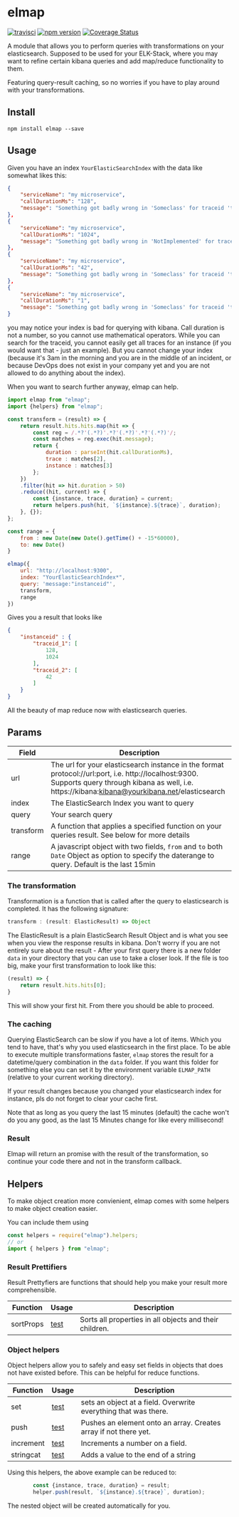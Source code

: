 # elmap

[![travisci](https://api.travis-ci.org/MatthiasKainer/elmap.svg?branch=master)](https://travis-ci.org/MatthiasKainer/elmap/) [![npm version](https://badge.fury.io/js/elmap.svg)](https://badge.fury.io/js/elmap) [![Coverage Status](https://coveralls.io/repos/github/MatthiasKainer/elmap/badge.svg)](https://coveralls.io/github/MatthiasKainer/elmap)

A module that allows you to perform queries with transformations on your elasticsearch. Supposed to be used for your ELK-Stack, where you may want to refine certain kibana queries and add map/reduce functionality to them.

Featuring query-result caching, so no worries if you have to play around with your transformations. 

## Install

`npm install elmap --save`

## Usage 

Given you have an index `YourElasticSearchIndex` with the data like somewhat likes this:

```json
{
    "serviceName": "my microservice",
    "callDurationMs": "128",
    "message": "Something got badly wrong in 'Someclass' for traceid 'traceid_1' in instance 'instanceid'"
},
{
    "serviceName": "my microservice",
    "callDurationMs": "1024",
    "message": "Something got badly wrong in 'NotImplemented' for traceid 'traceid_1' in instance 'instanceid'"
},
{
    "serviceName": "my microservice",
    "callDurationMs": "42",
    "message": "Something got badly wrong in 'Someclass' for traceid 'traceid_2' in instance 'instanceid'"
},
{
    "serviceName": "my microservice",
    "callDurationMs": "1",
    "message": "Something got badly wrong in 'Someclass' for traceid 'traceid_64' in instance 'anotherinstanceid'"
}
```

you may notice your index is bad for querying with kibana. Call duration is not a number, so you cannot use mathematical operators. While you can search for the traceid, you cannot easily get all traces for an instance (if you would want that - just an example). But you cannot change your index (because it's 3am in the morning and you are in the middle of an incident, or because DevOps does not exist in your company yet and you are not allowed to do anything about the index).

When you want to search further anyway, elmap can help. 

```js
import elmap from "elmap";
import {helpers} from "elmap";

const transform = (result) => {
    return result.hits.hits.map(hit => {
        const reg = /.*?'(.*?)'.*?'(.*?)'.*?'(.*?)'/;
        const matches = reg.exec(hit.message);
        return {
            duration : parseInt(hit.callDurationMs),
            trace : matches[2],
            instance : matches[3]
        };
    })
    .filter(hit => hit.duration > 50)
    .reduce((hit, current) => {
        const {instance, trace, duration} = current;
        return helpers.push(hit, `${instance}.${trace}`, duration);
    }, {});
};

const range = {
    from : new Date(new Date().getTime() + -15*60000),
    to: new Date()
}

elmap({
    url: "http://localhost:9300", 
    index: "YourElasticSearchIndex*", 
    query: 'message:"instanceid"', 
    transform,
    range 
})
```

Gives you a result that looks like 

```json
{
    "instanceid" : {
        "traceid_1": [
            128,
            1024
        ],
        "traceid_2": [
            42
        ]
    }
}
```

All the beauty of map reduce now with elasticsearch queries.

## Params

| Field | Description |
|---|---|
| url | The url for your elasticsearch instance in the format protocol://url:port, i.e. http://localhost:9300. Supports query through kibana as well, i.e. https://kibana:kibana@yourkibana.net/elasticsearch | 
| index | The ElasticSearch Index you want to query | 
| query | Your search query | 
| transform | A function that applies a specified function on your queries result. See below for more details |
| range | A javascript object with two fields, `from` and `to` both `Date` Object as option to specify the daterange to query. Default is the last 15min | 

### The transformation

Transformation is a function that is called after the query to elasticsearch is completed. It has the following signature:

```js
transform : (result: ElasticResult) => Object
```

The ElasticResult is a plain ElasticSearch Result Object and is what you see when you view the response results in kibana. Don't worry if you are not entirely sure about the result - After your first query there is a new folder `data` in your directory that you can use to take a closer look. If the file is too big, make your first transformation to look like this:

```js
(result) => {
    return result.hits.hits[0];
}
```

This will show your first hit. From there you should be able to proceed.

### The caching

Querying ElasticSearch can be slow if you have a lot of items. Which you tend to have, that's why you used elasticsearch in the first place. To be able to execute multiple transformations faster, `elmap` stores the result for a datetime/query combination in the `data` folder. If you want this folder for something else you can set it by the environment variable `ELMAP_PATH` (relative to your current working directory).

If your result changes because you changed your elasticsearch index for instance, pls do not forget to clear your cache first.

Note that as long as you query the last 15 minutes (default) the cache won't do you any good, as the last 15 Minutes change for like every millisecond!

### Result

Elmap will return an promise with the result of the transformation, so continue your code there and not in the transform callback. 

## Helpers

To make object creation more convienient, elmap comes with some helpers to make object creation easier.

You can include them using 
```js
const helpers = require("elmap").helpers;
// or 
import { helpers } from "elmap";
```

### Result Prettifiers

Result Prettyfiers are functions that should help you make your result more comprehensible.

| Function | Usage | Description | 
|---|---|---|
| sortProps| [test](blob/master/test/utils/sortProps.js) | Sorts all properties in all objects and their children. |


### Object helpers

Object helpers allow you to safely and easy set fields in objects that does not have existed before. This can be helpful for reduce functions. 

| Function | Usage | Description | 
|---|---|---|
| set| [test](blob/master/test/utils/set.js) | sets an object at a field. Overwrite everything that was there. |
| push| [test](blob/master/test/utils/push.js) | Pushes an element onto an array. Creates array if not there yet. |
| increment| [test](blob/master/test/utils/increment.js) | Increments a number on a field. |
| stringcat| [test](blob/master/test/utils/stringcat.js) | Adds a value to the end of a string |

Using this helpers, the above example can be reduced to:

```js
        const {instance, trace, duration} = result;
        helper.push(result, `${instance}.${trace}`, duration);
```

The nested object will be created automatically for you.

